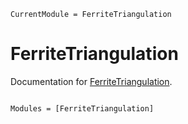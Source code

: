 ```@meta
CurrentModule = FerriteTriangulation
```

# FerriteTriangulation

Documentation for [FerriteTriangulation](https://github.com/KnutAM/FerriteTriangulation.jl).

```@index
```

```@autodocs
Modules = [FerriteTriangulation]
```
